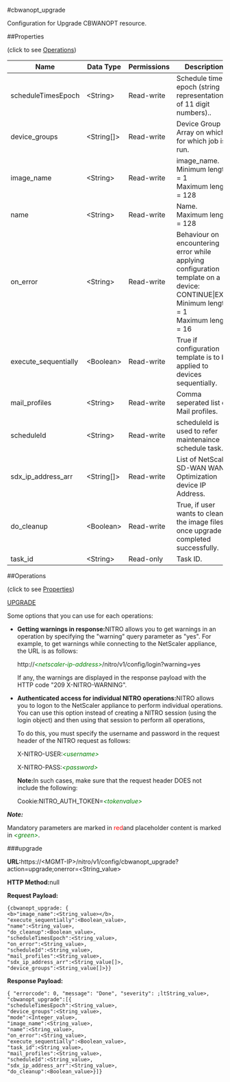 #cbwanopt_upgrade

Configuration for Upgrade CBWANOPT resource.


##Properties 
<span>(click to see [Operations](#opera))</span>


<table><thead><tr><th>Name</th><th>Data Type</th><th>Permissions</th><th>Description</th></tr></thead><tbody><tr><td>scheduleTimesEpoch</td><td>&lt;String></td><td>Read-write</td><td>Schedule time epoch (string representation of 11 digit numbers)..</td></tr><tr><td>device_groups</td><td>&lt;String[]></td><td>Read-write</td><td>Device Group Array on which for which job is run.</td></tr><tr><td>image_name</td><td>&lt;String></td><td>Read-write</td><td>image_name.<br>Minimum length = 1<br>Maximum length = 128</td></tr><tr><td>name</td><td>&lt;String></td><td>Read-write</td><td>Name.<br>Maximum length = 128</td></tr><tr><td>on_error</td><td>&lt;String></td><td>Read-write</td><td>Behaviour on encountering error while applying configuration template on a device: CONTINUE|EXIT.<br>Minimum length = 1<br>Maximum length = 16</td></tr><tr><td>execute_sequentially</td><td>&lt;Boolean></td><td>Read-write</td><td>True if configuration template is to be applied to devices sequentially.</td></tr><tr><td>mail_profiles</td><td>&lt;String></td><td>Read-write</td><td>Comma seperated list of Mail profiles.</td></tr><tr><td>scheduleId</td><td>&lt;String></td><td>Read-write</td><td>scheduleId is used to refer maintenaince schedule task.</td></tr><tr><td>sdx_ip_address_arr</td><td>&lt;String[]></td><td>Read-write</td><td>List of NetScaler SD-WAN WAN Optimization device IP Address.</td></tr><tr><td>do_cleanup</td><td>&lt;Boolean></td><td>Read-write</td><td>True, if user wants to clean the image files once upgrade is completed successfully.</td></tr><tr><td>task_id</td><td>&lt;String></td><td>Read-only</td><td>Task ID.</td></tr></tbody></table>
##Operations 
<span>(click to see [Properties](#prope))</span>


[UPGRADE](#up)


Some options that you can use for each operations:
<ul><li><p><b>Getting warnings in response:</b>NITRO allows you to get warnings in an operation by specifying the "warning" query parameter as "yes". For example, to get warnings while connecting to the NetScaler appliance, the URL is as follows:</p><p>http://<span style="color:green;font-style:italic;">&lt;netscaler-ip-address&gt;</span>/nitro/v1/config/login?warning=yes</p><p>If any, the warnings are displayed in the response payload with the HTTP code "209 X-NITRO-WARNING".</p></li><li><p><b>Authenticated access for individual NITRO operations:</b>NITRO allows you to logon to the NetScaler appliance to perform individual operations. You can use this option instead of creating a NITRO session (using the login object) and then using that session to perform all operations,</p><p>To do this, you must specify the username and password in the request header of the NITRO request as follows:</p><p>X-NITRO-USER:<span style="color:green;font-style:italic;">&lt;username&gt;</span></p><p>X-NITRO-PASS:<span style="color:green;font-style:italic;">&lt;password&gt;</span></p><p><b>Note:</b>In such cases, make sure that the request header DOES not include the following:</p><p>Cookie:NITRO_AUTH_TOKEN=<span style="color:green;font-style:italic;">&lt;tokenvalue&gt;</span></p></li></ul>



***Note:*** 
Mandatory parameters are marked in <span style="color:#FF0000;">red</span>and placeholder content is marked in <span style="color:green;font-style:italic">&lt;green&gt;</span>.

###upgrade



<b>URL:</b>https://&lt;MGMT-IP&gt;/nitro/v1/config/cbwanopt_upgrade?action=upgrade;onerror=&lt;String_value&gt;
<b>HTTP Method:</b>null
<b>Request Payload: </b>```{cbwanopt_upgrade: {<b>"image_name":<String_value></b>,"execute_sequentially":<Boolean_value>,"name":<String_value>,"do_cleanup":<Boolean_value>,"scheduleTimesEpoch":<String_value>,"on_error":<String_value>,"scheduleId":<String_value>,"mail_profiles":<String_value>,"sdx_ip_address_arr":<String_value[]>,"device_groups":<String_value[]>}}```
<b>Response Payload: </b>```{ "errorcode": 0, "message": "Done", "severity": ;ltString_value>, "cbwanopt_upgrade":[{"scheduleTimesEpoch":<String_value>,"device_groups":<String_value>,"mode":<Integer_value>,"image_name":<String_value>,"name":<String_value>,"on_error":<String_value>,"execute_sequentially":<Boolean_value>,"task_id":<String_value>,"mail_profiles":<String_value>,"scheduleId":<String_value>,"sdx_ip_address_arr":<String_value>,"do_cleanup":<Boolean_value>}]}```



